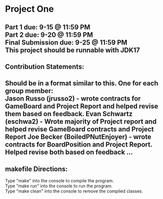 # Project One
Part 1 due: 9-15 @ 11:59 PM \
Part 2 due: 9-20 @ 11:59 PM \
Final Submission due: 9-25 @ 11:59 PM \
This project should be runnable with JDK17
--------------------------------------------------------
## Contribution Statements:

Should be in a format similar to this. One for each group member:\
Jason Russo (jrusso2) - wrote contracts for GameBoard and Project Report and helped revise them based on feedback.
Evan Schwartz (eschwa2) - Wrote majority of Project report and helped revise GameBoard contracts and Project Report
Joe Becker (BoiledPNutEnjoyer) - wrote contracts for BoardPosition and Project Report. Helped revise both based on feedback
...
--------------------------------------------------------
## makefile Directions:

Type "make" into the console to compile the program.\
Type "make run" into the console to run the program.\
Type "make clean" into the console to remove the compiled classes.
